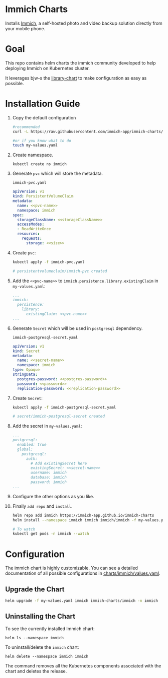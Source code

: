 # Immich Charts

Installs [Immich](https://github.com/immich-app/immich), a self-hosted photo and video backup solution directly 
from your mobile phone. 

# Goal

This repo contains helm charts the immich community developed to help deploying Immich on Kubernetes cluster.

It leverages bjw-s the [library-chart](https://github.com/bjw-s/helm-charts/tree/main/charts/library/common) to make configuration as easy as possible. 

# Installation Guide

1. Copy the default configuration

    ```bash
    #recommended
    curl -L https://raw.githubusercontent.com/immich-app/immich-charts/main/charts/immich/values.yaml -o my-values.yaml

    #or if you know what to do
    touch my-values.yaml
    ```

1. Create namespace.

    `kubectl create ns immich`

1. Generate `pvc` which will store the metadata.

    `immich-pvc.yaml`

    ```yaml
    apiVersion: v1
    kind: PersistentVolumeClaim
    metadata:
      name: <<pvc-name>>
      namespace: immich
    spec:
      storageClassName: <<storageClassName>>
      accessModes:
      - ReadWriteOnce
      resources:
        requests:
          storage: <<size>>
    ```

1. Create `pvc`:

    ```bash
    kubectl apply -f immich-pvc.yaml

    # persistentvolumeclaim/immich-pvc created
    ```

1. Add the `<<pvc-name>>` to `immich.persistence.library.existingClaim` in `my-values.yaml`:

    ```yaml
    ...
    immich:
      persistence:
        library:
          existingClaim: <<pvc-name>>
    ...
    ```

1. Generate `Secret` which will be used in `postgresql` dependency.

    `immich-postgresql-secret.yaml`

    ```yaml
    apiVersion: v1
    kind: Secret
    metadata:
      name: <<secret-name>>
      namespace: immich
    type: Opaque
    stringData:
      postgres-password: <<postgres-password>>
      password: <<password>>
      replication-password: <<replication-password>>
    ```

1. Create `Secret`:

    ```bash
    kubectl apply -f immich-postgresql-secret.yaml

    # secret/immich-postgresql-secret created
    ```

1. Add the secret in `my-values.yaml`:

    ```yaml
    ...
    postgresql:
      enabled: true
      global:
        postgresql:
          auth:
            # Add existingSecret here
            existingSecret: <<secret-name>>
            username: immich
            database: immich
            password: immich
    ...
    ```

1. Configure the other options as you like.

1. Finally `add repo` and `install`.

    ```bash
    helm repo add immich https://immich-app.github.io/immich-charts
    helm install --namespace immich immich immich/immich -f my-values.yaml

    # To watch
    kubectl get pods -n immich --watch
    ```

# Configuration

The immich chart is highly customizable. You can see a detailed documentation
of all possible configurations in [charts/immich/values.yaml](https://github.com/immich-app/immich-charts/blob/main/charts/immich/values.yaml).

## Upgrade the Chart

```bash
helm upgrade -f my-values.yaml immich immich-charts/immich -n immich
```

## Uninstalling the Chart

To see the currently installed Immich chart:

```console
helm ls --namespace immich
```

To uninstall/delete the `immich` chart:

```console
helm delete --namespace immich immich
```

The command removes all the Kubernetes components associated with the chart and deletes the release.

